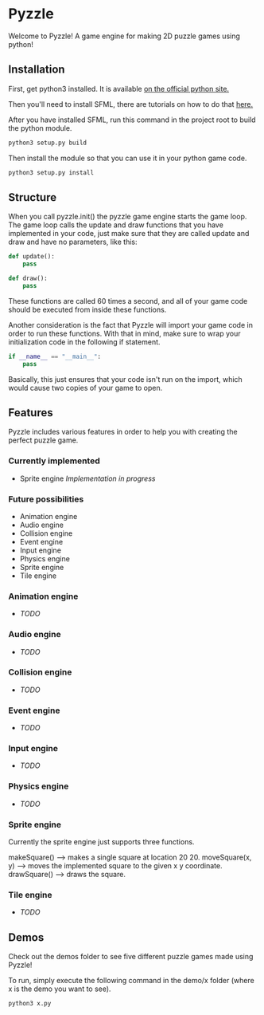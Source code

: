 # Pyzzle

Welcome to Pyzzle! A game engine for making 2D puzzle games using python!

## Installation

First, get python3 installed. It is available [on the official python site.](https://www.python.org/downloads/)

Then you'll need to install SFML, there are tutorials on how to do that [here.](https://www.sfml-dev.org/tutorials/2.5/)

After you have installed SFML, run this command in the project root to build the python module.

```python
python3 setup.py build
```

Then install the module so that you can use it in your python game code.

```python
python3 setup.py install
```

## Structure

When you call pyzzle.init() the pyzzle game engine starts the game loop. The game loop calls the update and draw functions that you have
implemented in your code, just make sure that they are called update and draw and have no parameters, like this:

```python
def update():
    pass

def draw():
    pass
```

These functions are called 60 times a second, and all of your game code should be executed from inside these functions.

Another consideration is the fact that Pyzzle will import your game code in order to run these functions. With that in mind, make sure to wrap
your initialization code in the following if statement.

```python
if __name__ == "__main__":
    pass
```

Basically, this just ensures that your code isn't run on the import, which would cause two copies of your game to open.

## Features

Pyzzle includes various features in order to help you with creating the perfect puzzle game.

### Currently implemented

- Sprite engine *Implementation in progress*

### Future possibilities

- Animation engine
- Audio engine
- Collision engine
- Event engine
- Input engine
- Physics engine
- Sprite engine
- Tile engine

### Animation engine

- *TODO*

### Audio engine

- *TODO*

### Collision engine

- *TODO*

### Event engine

- *TODO*

### Input engine

- *TODO*

### Physics engine

- *TODO*

### Sprite engine

Currently the sprite engine just supports three functions.

makeSquare() --> makes a single square at location 20 20.
moveSquare(x, y) --> moves the implemented square to the given x y coordinate.
drawSquare() --> draws the square.

### Tile engine

- *TODO*

## Demos

Check out the demos folder to see five different puzzle games made using Pyzzle! 

To run, simply execute the following command in the demo/x folder (where x is the demo you want to see).

```python
python3 x.py
```
